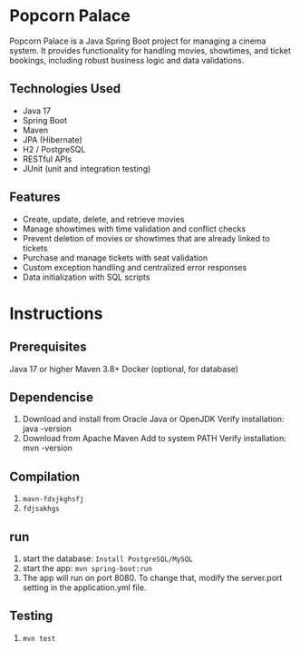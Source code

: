 # Popcorn Palace

Popcorn Palace is a Java Spring Boot project for managing a cinema system. It provides functionality for handling movies, showtimes, and ticket bookings, including robust business logic and data validations.

## Technologies Used

- Java 17
- Spring Boot
- Maven
- JPA (Hibernate)
- H2 / PostgreSQL
- RESTful APIs
- JUnit (unit and integration testing)

## Features

- Create, update, delete, and retrieve movies
- Manage showtimes with time validation and conflict checks
- Prevent deletion of movies or showtimes that are already linked to tickets
- Purchase and manage tickets with seat validation
- Custom exception handling and centralized error responses
- Data initialization with SQL scripts

# Instructions

## Prerequisites
Java 17 or higher
Maven 3.8+
Docker (optional, for database)

## Dependencise
1. Download and install from Oracle Java or OpenJDK
   Verify installation: java -version
2. Download from Apache Maven
   Add to system PATH
   Verify installation: mvn -version

## Compilation
1. `mavn-fdsjkghsfj`
2. `fdjsakhgs`

## run
1. start the database:
   `Install PostgreSQL/MySQL`
2. start the app:
   `mvn spring-boot:run`
3. The app will run on port 8080. To change that, modify the server.port setting in the application.yml file.

## Testing
1. `mvn test`

